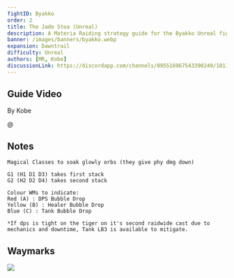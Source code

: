 ```yaml
---
fightID: Byakko
order: 2
title: The Jade Stoa (Unreal)
description: A Materia Raiding strategy guide for the Byakko Unreal fight in Final Fantasy XIV for the Materia Datacenter.
banner: /images/banners/byakko.webp
expansion: Dawntrail
difficulty: Unreal
authors: [MR, Kobe]
discussionLink: https://discordapp.com/channels/895516967543390249/1011883681222234182
---
```


## Guide Video
By Kobe

@[](https://youtu.be/fc8SmEmu5aw)

## Notes

```
Magical Classes to soak glowly orbs (they give phy dmg down)

G1 (H1 D1 D3) takes first stack
G2 (H2 D2 D4) takes second stack

Colour WMs to indicate:
Red (A) : DPS Bubble Drop
Yellow (B) : Healer Bubble Drop
Blue (C) : Tank Bubble Drop

*If dps is tight on the tiger on it's second raidwide cast due to mechanics and downtime, Tank LB3 is available to mitigate.
```

## Waymarks

![](https://github.com/user-attachments/assets/08a05d6a-adcf-4d97-8baa-a1ffa50dbb43)
